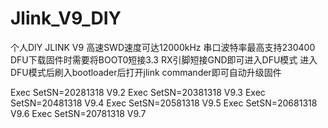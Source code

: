 # Jlink_V9_DIY
 个人DIY JLINK V9  高速SWD速度可达12000kHz
 串口波特率最高支持230400
 DFU下载固件时需要将BOOT0短接3.3  RX引脚短接GND即可进入DFU模式
 进入DFU模式后刷入bootloader后打开jlink commander即可自动升级固件
 
 Exec SetSN=20281318    V9.2
 Exec SetSN=20381318    V9.3
 Exec SetSN=20481318    V9.4
 Exec SetSN=20581318    V9.5
 Exec SetSN=20681318    V9.6
 Exec SetSN=20781318    V9.7
